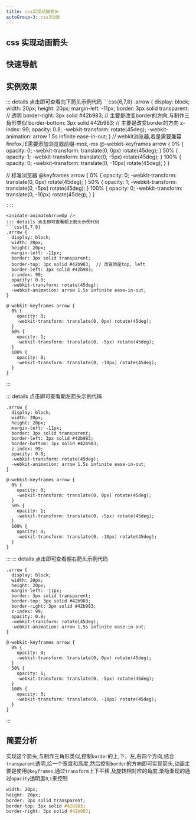 ```yaml
---
title: css实现动画箭头
autoGroup-3: css3动效
---
```


## css 实现动画箭头

## 快速导航

<TOC />

## 实例效果

<animate-animateArrowDown />
::: details 点击即可查看向下箭头示例代码
```css{6,7,8}
.arrow {
  display: block;
  width: 20px;
  height: 20px;
  margin-left: -11px;
  border: 3px solid transparent;     // 透明
  border-right: 3px solid #42b983;   // 主要是改变border的方向,与制作三角形类似
  border-bottom: 3px solid #42b983;  // 主要是改变border的方向
  z-index: 99;
  opacity: 0.8;
  -webkit-transform: rotate(45deg);
  -webkit-animation: arrow 1.5s infinite ease-in-out;
}
// webkit浏览器,若是需要兼容firefox,IE需要添加浏览器前缀-moz,-ms
@-webkit-keyframes arrow {
0% {
opacity: 0;
-webkit-transform: translate(0, 0px) rotate(45deg);
}
50% {
opacity: 1;
-webkit-transform: translate(0, -5px) rotate(45deg);
}
100% {
opacity: 0;
-webkit-transform: translate(0, -10px) rotate(45deg);
}
}

// 标准浏览器
@keyframes arrow {
0% {
opacity: 0;
-webkit-transform: translate(0, 0px) rotate(45deg);
}
50% {
opacity: 1;
-webkit-transform: translate(0, -5px) rotate(45deg);
}
100% {
opacity: 0;
-webkit-transform: translate(0, -10px) rotate(45deg);
}
}

````
:::

<animate-animateArrowUp />
::: details 点击即可查看朝上箭头示例代码
```css{6,7,8}
.arrow {
  display: block;
  width: 20px;
  height: 20px;
  margin-left: -11px;
  border: 3px solid transparent;
  border-top: 3px solid #42b983;  // 改变的是top, left
  border-left: 3px solid #42b983;
  z-index: 99;
  opacity: 0.8;
  -webkit-transform: rotate(45deg);
  -webkit-animation: arrow 1.5s infinite ease-in-out;
}

@-webkit-keyframes arrow {
  0% {
    opacity: 0;
    -webkit-transform: translate(0, 0px) rotate(45deg);
  }
  50% {
    opacity: 1;
    -webkit-transform: translate(0, -5px) rotate(45deg);
  }
  100% {
    opacity: 0;
    -webkit-transform: translate(0, -10px) rotate(45deg);
  }
}

````

:::

<animate-animateArrowLeft />

::: details 点击即可查看朝左箭头示例代码

```css{6,7,8}
.arrow {
  display: block;
  width: 20px;
  height: 20px;
  margin-left: -11px;
  border: 3px solid transparent;
  border-left: 3px solid #42b983;
  border-bottom: 3px solid #42b983;
  z-index: 99;
  opacity: 0.8;
  -webkit-transform: rotate(45deg);
  -webkit-animation: arrow 1.5s infinite ease-in-out;
}

@-webkit-keyframes arrow {
  0% {
    opacity: 0;
    -webkit-transform: translate(0, 0px) rotate(45deg);
  }
  50% {
    opacity: 1;
    -webkit-transform: translate(0, -5px) rotate(45deg);
  }
  100% {
    opacity: 0;
    -webkit-transform: translate(0, -10px) rotate(45deg);
  }
}
```

:::
<animate-animateArrowRight />
::: details 点击即可查看朝右箭头示例代码

```css{6,7,8}
.arrow {
  display: block;
  width: 20px;
  height: 20px;
  margin-left: -11px;
  border: 3px solid transparent;
  border-top: 3px solid #42b983;
  border-right: 3px solid #42b983;
  z-index: 99;
  opacity: 0.8;
  -webkit-transform: rotate(45deg);
  -webkit-animation: arrow 1.5s infinite ease-in-out;
}

@-webkit-keyframes arrow {
  0% {
    opacity: 0;
    -webkit-transform: translate(0, 0px) rotate(45deg);
  }
  50% {
    opacity: 1;
    -webkit-transform: translate(0, -5px) rotate(45deg);
  }
  100% {
    opacity: 0;
    -webkit-transform: translate(0, -10px) rotate(45deg);
  }
}
```

:::

## 简要分析

实现这个箭头,与制作三角形类似,控制`border`的上,下，左,右四个方向,结合`transparent`透明,给一个宽度和高度,然后控制`border`的方向即可实现箭头,动画主要是使用`@keyframes`,通过`transform`上下平移,及旋转相对应的角度,渐隐渐现的通过`opacity`透明度`0`,`1`来控制

```css
width: 20px;
height: 20px;
border: 3px solid transparent;
border-top: 3px solid #42b983;
border-right: 3px solid #42b983;
```

<footer-FooterLink :isShareLink="true" :isDaShang="true" />
<div align="center">
<footer-ArticleAdvertiSpace   width="600" height="140" />
</div>
